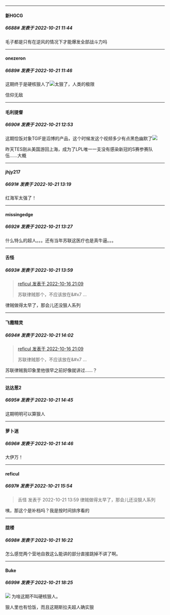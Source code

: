 

*****

####  新HGCG  
##### 6688#       发表于 2022-10-21 11:44

毛子都是只有在逆风的情况下才能爆发全部战斗力吗

*****

####  onezeron  
##### 6689#       发表于 2022-10-21 11:46

这期终于是硬核狠人了<img src="https://static.saraba1st.com/image/smiley/face2017/125.png" referrerpolicy="no-referrer">太狠了，人类的极限

信仰无敌



*****

####  毛利提督  
##### 6690#       发表于 2022-10-21 12:53

这期恰饭对象TGIF是滔博的产品，这个时候发这个视频多少有点黑色幽默了<img src="https://static.saraba1st.com/image/smiley/face2017/053.png" referrerpolicy="no-referrer">

昨天TES刚从美国游回上海，成为了LPL唯一一支没有感染新冠的S赛参赛队伍……大概



*****

####  jhjy217  
##### 6691#       发表于 2022-10-21 13:19

红海军太强了！

*****

####  missingedge  
##### 6692#       发表于 2022-10-21 13:27

什么特么的超人。。。还有当年苏联这医疗也是真牛逼。。。

*****

####  舌怪  
##### 6693#       发表于 2022-10-21 13:59

<blockquote><a href="httphttps://bbs.saraba1st.com/2b/forum.php?mod=redirect&amp;goto=findpost&amp;pid=57944062&amp;ptid=2000025" target="_blank">reficul 发表于 2022-10-16 21:09</a>

苏联律贼那个，不应该放在&amp;#x7 ...</blockquote>
律贼做得太早了，那会儿还没狠人系列

*****

####  飞霞精灵  
##### 6694#       发表于 2022-10-21 14:02

<blockquote><a href="httphttps://bbs.saraba1st.com/2b/forum.php?mod=redirect&amp;goto=findpost&amp;pid=57944062&amp;ptid=2000025" target="_blank">reficul 发表于 2022-10-16 21:09</a>

苏联律贼那个，不应该放在&amp;#x7 ...</blockquote>
苏联律贼我印象里他很早之前好像就讲过……？

*****

####  达达葱2  
##### 6695#       发表于 2022-10-21 14:45

这期明明可以算狠人

*****

####  萝卜迷  
##### 6696#       发表于 2022-10-21 14:46

大伊万！



*****

####  reficul  
##### 6697#       发表于 2022-10-21 15:54

<blockquote>舌怪 发表于 2022-10-21 13:59
律贼做得太早了，那会儿还没狠人系列</blockquote>
咦，那这个是补档吗？我是按时间排序看的



*****

####  胧楼  
##### 6698#       发表于 2022-10-21 16:22

怎么感觉两个营地自救这么能讲的部分直接跳掉不讲了啊。



*****

####  Buke  
##### 6699#       发表于 2022-10-21 18:25

<img src="https://static.saraba1st.com/image/smiley/face2017/067.png" referrerpolicy="no-referrer"> 为啥这期不叫硬核狠人。

狠人里也有恰饭，而且这期斯拉夫超人确实狠

